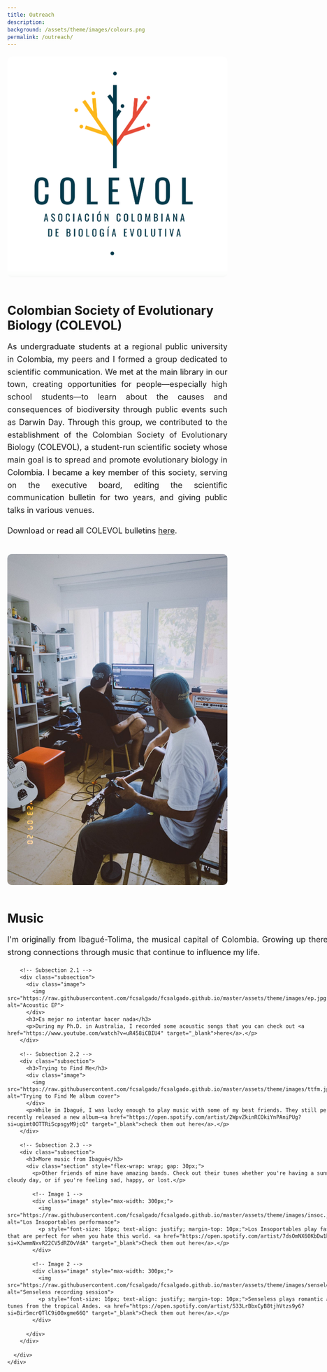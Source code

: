 ```yaml
---
title: Outreach
description: 
background: /assets/theme/images/colours.png
permalink: /outreach/
---
```


<html lang="en">
<head>
  <meta charset="UTF-8" />
  <meta name="viewport" content="width=device-width, initial-scale=1.0" />
  <title>Outreach</title>
  <style>
    .section {
      display: flex;
      flex-direction: row;
      flex-wrap: wrap;
      align-items: flex-start;
      margin: 20px auto;
      max-width: 1000px;
      gap: 20px;
    }

    .image {
      flex: 1 1 300px;
      max-width: 400px;
    }

    .image img {
      width: 100%;
      height: auto;
      display: block;
      border-radius: 10px;
    }

    .description {
      flex: 2 1 400px;
    }

    .description h2 {
      font-size: 28px;
      margin-bottom: 10px;
    }

    .description h3 {
      font-size: 22px;
      margin-top: 20px;
    }

    .description p {
      font-size: 18px;
      line-height: 1.6;
      text-align: justify;
    }

    .subsection {
      margin-top: 20px;
      padding-left: 10px;
      border-left: 3px solid #ccc;
    }

    @media (max-width: 768px) {
      .section {
        flex-direction: column;
        align-items: center;
        text-align: center;
      }

      .description p {
        text-align: left;
      }
    }
  </style>
</head>

<body>

  <!-- Section 1: COLEVOL -->
  <div class="section">
    <div class="image">
      <img src="https://raw.githubusercontent.com/fcsalgado/fcsalgado.github.io/master/assets/theme/images/colevol.png" alt="Colombian Society of Evolutionary Biology (COLEVOL)">
    </div>
    <div class="description">
      <h2>Colombian Society of Evolutionary Biology (COLEVOL)</h2>
      <p>As undergraduate students at a regional public university in Colombia, my peers and I formed a group dedicated to scientific communication. We met at the main library in our town, creating opportunities for people—especially high school students—to learn about the causes and consequences of biodiversity through public events such as Darwin Day. Through this group, we contributed to the establishment of the Colombian Society of Evolutionary Biology (COLEVOL), a student-run scientific society whose main goal is to spread and promote evolutionary biology in Colombia. I became a key member of this society, serving on the executive board, editing the scientific communication bulletin for two years, and giving public talks in various venues.</p>
      <p>Download or read all COLEVOL bulletins <a href="https://colevol.github.io/boletin/" target="_blank">here</a>.</p>
    </div>
  </div>

  <!-- Section 2: Music -->
  <section id="music">
    <div class="section">
      <div class="image">
        <img src="https://raw.githubusercontent.com/fcsalgado/fcsalgado.github.io/master/assets/theme/images/timi.jpeg" alt="Music">
      </div>
      <div class="description">
        <h2>Music</h2>
        <p>I'm originally from Ibagué-Tolima, the musical capital of Colombia. Growing up there, I built strong connections through music that continue to influence my life.</p>

        <!-- Subsection 2.1 -->
        <div class="subsection">
          <div class="image">
            <img src="https://raw.githubusercontent.com/fcsalgado/fcsalgado.github.io/master/assets/theme/images/ep.jpg" alt="Acoustic EP">
          </div>
          <h3>Es mejor no intentar hacer nada</h3>
          <p>During my Ph.D. in Australia, I recorded some acoustic songs that you can check out <a href="https://www.youtube.com/watch?v=uR458iCBIU4" target="_blank">here</a>.</p>
        </div>

        <!-- Subsection 2.2 -->
        <div class="subsection">
          <h3>Trying to Find Me</h3>
          <div class="image">
            <img src="https://raw.githubusercontent.com/fcsalgado/fcsalgado.github.io/master/assets/theme/images/ttfm.jpeg" alt="Trying to Find Me album cover">
          </div>
          <p>While in Ibagué, I was lucky enough to play music with some of my best friends. They still perform and recently released a new album—<a href="https://open.spotify.com/artist/2WpvZkinRCOkiYnPAniPUg?si=ugimt0OTTRiScpsgyM9jcQ" target="_blank">check them out here</a>.</p>
        </div>

        <!-- Subsection 2.3 -->
        <div class="subsection">
          <h3>More music from Ibagué</h3>
          <div class="section" style="flex-wrap: wrap; gap: 30px;">
            <p>Other friends of mine have amazing bands. Check out their tunes whether you're having a sunny or cloudy day, or if you're feeling sad, happy, or lost.</p>

            <!-- Image 1 -->
            <div class="image" style="max-width: 300px;">
              <img src="https://raw.githubusercontent.com/fcsalgado/fcsalgado.github.io/master/assets/theme/images/insoc.jpeg" alt="Los Insoportables performance">
              <p style="font-size: 16px; text-align: justify; margin-top: 10px;">Los Insoportables play fast tunes that are perfect for when you hate this world. <a href="https://open.spotify.com/artist/7dsOmNX60KbDw1bHSlrpap?si=XJwmmNxvR22CV5dRZ0vVdA" target="_blank">Check them out here</a>.</p>
            </div>

            <!-- Image 2 -->
            <div class="image" style="max-width: 300px;">
              <img src="https://raw.githubusercontent.com/fcsalgado/fcsalgado.github.io/master/assets/theme/images/senseless.jpeg" alt="Senseless recording session">
              <p style="font-size: 16px; text-align: justify; margin-top: 10px;">Senseless plays romantic and sad tunes from the tropical Andes. <a href="https://open.spotify.com/artist/533LrBbxCyB8tjhVtzs9y6?si=Bir5mcrQTlC9iO0xgme66Q" target="_blank">Check them out here</a>.</p>
            </div>

          </div>
        </div>

      </div>
    </div>
  </section>

</body>
</html>
